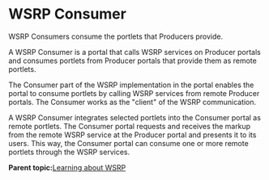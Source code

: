# WSRP Consumer 

WSRP Consumers consume the portlets that Producers provide.

A WSRP Consumer is a portal that calls WSRP services on Producer portals and consumes portlets from Producer portals that provide them as remote portlets.

The Consumer part of the WSRP implementation in the portal enables the portal to consume portlets by calling WSRP services from remote Producer portals. The Consumer works as the "client" of the WSRP communication.

A WSRP Consumer integrates selected portlets into the Consumer portal as remote portlets. The Consumer portal requests and receives the markup from the remote WSRP service at the Producer portal and presents it to its users. This way, the Consumer portal can consume one or more remote portlets through the WSRP services.

**Parent topic:**[Learning about WSRP ](../admin-system/wsrpc_learn.md)


